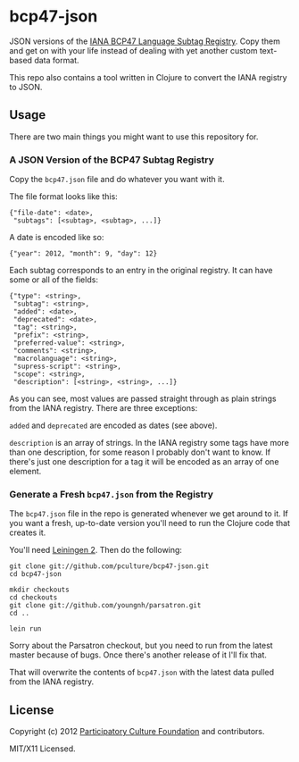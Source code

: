 bcp47-json
==========

JSON versions of the [IANA BCP47 Language Subtag Registry][reg].  Copy them and
get on with your life instead of dealing with yet another custom text-based data
format.

This repo also contains a tool written in Clojure to convert the IANA registry
to JSON.

[reg]: https://www.iana.org/assignments/language-subtag-registry

Usage
-----

There are two main things you might want to use this repository for.

### A JSON Version of the BCP47 Subtag Registry

Copy the `bcp47.json` file and do whatever you want with it.

The file format looks like this:

    {"file-date": <date>,
     "subtags": [<subtag>, <subtag>, ...]}

A date is encoded like so:

    {"year": 2012, "month": 9, "day": 12}

Each subtag corresponds to an entry in the original registry.  It can have some
or all of the fields:

    {"type": <string>,
     "subtag": <string>,
     "added": <date>,
     "deprecated": <date>,
     "tag": <string>,
     "prefix": <string>,
     "preferred-value": <string>,
     "comments": <string>,
     "macrolanguage": <string>,
     "supress-script": <string>,
     "scope": <string>,
     "description": [<string>, <string>, ...]}

As you can see, most values are passed straight through as plain strings from
the IANA registry.  There are three exceptions:

`added` and `deprecated` are encoded as dates (see above).

`description` is an array of strings.  In the IANA registry some tags have more
than one description, for some reason I probably don't want to know.  If there's
just one description for a tag it will be encoded as an array of one element.

### Generate a Fresh `bcp47.json` from the Registry

The `bcp47.json` file in the repo is generated whenever we get around to it.  If
you want a fresh, up-to-date version you'll need to run the Clojure code that
creates it.

You'll need [Leiningen 2][lein].  Then do the following:

    git clone git://github.com/pculture/bcp47-json.git
    cd bcp47-json

    mkdir checkouts
    cd checkouts
    git clone git://github.com/youngnh/parsatron.git
    cd ..

    lein run

Sorry about the Parsatron checkout, but you need to run from the latest master
because of bugs.  Once there's another release of it I'll fix that.

That will overwrite the contents of `bcp47.json` with the latest data pulled
from the IANA registry.

[lein]: https://github.com/technomancy/leiningen

License
-------

Copyright (c) 2012 [Participatory Culture Foundation][pcf] and contributors.

MIT/X11 Licensed.

[pcf]: http://pculture.org/
